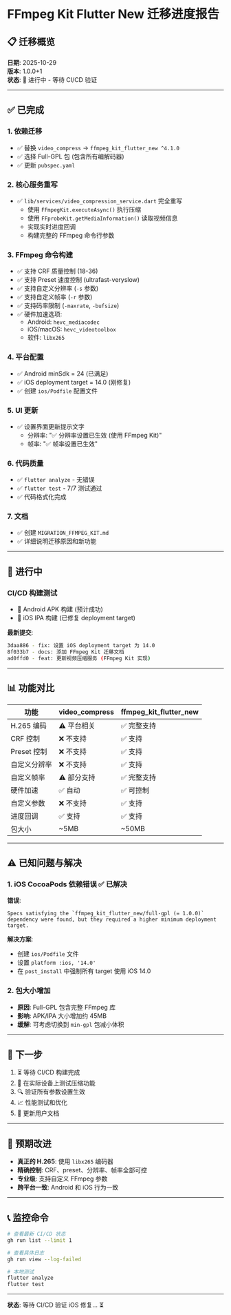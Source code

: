 # FFmpeg Kit Flutter New 迁移进度报告

## 📋 迁移概览

**日期**: 2025-10-29  
**版本**: 1.0.0+1  
**状态**: 🔄 进行中 - 等待 CI/CD 验证

---

## ✅ 已完成

### 1. 依赖迁移
- ✅ 替换 `video_compress` → `ffmpeg_kit_flutter_new ^4.1.0`
- ✅ 选择 Full-GPL 包 (包含所有编解码器)
- ✅ 更新 `pubspec.yaml`

### 2. 核心服务重写
- ✅ `lib/services/video_compression_service.dart` 完全重写
  - 使用 `FFmpegKit.executeAsync()` 执行压缩
  - 使用 `FFprobeKit.getMediaInformation()` 读取视频信息
  - 实现实时进度回调
  - 构建完整的 FFmpeg 命令行参数

### 3. FFmpeg 命令构建
- ✅ 支持 CRF 质量控制 (18-36)
- ✅ 支持 Preset 速度控制 (ultrafast-veryslow)
- ✅ 支持自定义分辨率 (`-s` 参数)
- ✅ 支持自定义帧率 (`-r` 参数)
- ✅ 支持码率限制 (`-maxrate`, `-bufsize`)
- ✅ 硬件加速选项:
  - Android: `hevc_mediacodec`
  - iOS/macOS: `hevc_videotoolbox`
  - 软件: `libx265`

### 4. 平台配置
- ✅ Android minSdk = 24 (已满足)
- ✅ iOS deployment target = 14.0 (刚修复)
- ✅ 创建 `ios/Podfile` 配置文件

### 5. UI 更新
- ✅ 设置界面更新提示文字
  - 分辨率: "✅ 分辨率设置已生效 (使用 FFmpeg Kit)"
  - 帧率: "✅ 帧率设置已生效"

### 6. 代码质量
- ✅ `flutter analyze` - 无错误
- ✅ `flutter test` - 7/7 测试通过
- ✅ 代码格式化完成

### 7. 文档
- ✅ 创建 `MIGRATION_FFMPEG_KIT.md`
- ✅ 详细说明迁移原因和新功能

---

## 🔄 进行中

### CI/CD 构建测试
- 🔄 Android APK 构建 (预计成功)
- 🔄 iOS IPA 构建 (已修复 deployment target)

**最新提交**:
```bash
3daa886 - fix: 设置 iOS deployment target 为 14.0
8f033b7 - docs: 添加 FFmpeg Kit 迁移文档
ad0ffd0 - feat: 更新视频压缩服务 (FFmpeg Kit 实现)
```

---

## 📊 功能对比

| 功能 | video_compress | ffmpeg_kit_flutter_new |
|------|----------------|------------------------|
| H.265 编码 | ⚠️ 平台相关 | ✅ 完整支持 |
| CRF 控制 | ❌ 不支持 | ✅ 支持 |
| Preset 控制 | ❌ 不支持 | ✅ 支持 |
| 自定义分辨率 | ❌ 不支持 | ✅ 支持 |
| 自定义帧率 | ⚠️ 部分支持 | ✅ 完整支持 |
| 硬件加速 | ✅ 自动 | ✅ 可控制 |
| 自定义参数 | ❌ 不支持 | ✅ 支持 |
| 进度回调 | ✅ 支持 | ✅ 支持 |
| 包大小 | ~5MB | ~50MB |

---

## ⚠️ 已知问题与解决

### 1. iOS CocoaPods 依赖错误 ✅ 已解决
**错误**:
```
Specs satisfying the `ffmpeg_kit_flutter_new/full-gpl (= 1.0.0)` 
dependency were found, but they required a higher minimum deployment target.
```

**解决方案**:
- 创建 `ios/Podfile` 文件
- 设置 `platform :ios, '14.0'`
- 在 `post_install` 中强制所有 target 使用 iOS 14.0

### 2. 包大小增加
- **原因**: Full-GPL 包含完整 FFmpeg 库
- **影响**: APK/IPA 大小增加约 45MB
- **缓解**: 可考虑切换到 `min-gpl` 包减小体积

---

## 🎯 下一步

1. ⏳ 等待 CI/CD 构建完成
2. 📱 在实际设备上测试压缩功能
3. 🔍 验证所有参数设置生效
4. 📈 性能测试和优化
5. 📝 更新用户文档

---

## 🚀 预期改进

- **真正的 H.265**: 使用 `libx265` 编码器
- **精确控制**: CRF、preset、分辨率、帧率全部可控
- **专业级**: 支持自定义 FFmpeg 参数
- **跨平台一致**: Android 和 iOS 行为一致

---

## 📞 监控命令

```bash
# 查看最新 CI/CD 状态
gh run list --limit 1

# 查看具体日志
gh run view --log-failed

# 本地测试
flutter analyze
flutter test
```

---

**状态**: 等待 CI/CD 验证 iOS 修复... ⏳
